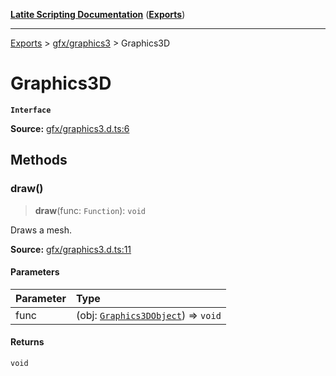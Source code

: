 [**Latite Scripting Documentation**](../../README.md) ([**Exports**](../../exports.md))

---

[Exports](../../exports.md) > [gfx/graphics3](../index.md) > Graphics3D

# Graphics3D

**`Interface`**

**Source:** [gfx/graphics3.d.ts:6](https://github.com/LatiteScripting/latitescripting.github.io/blob/d29f363/definitions/gfx/graphics3.d.ts#L6)

## Methods

### draw()

> **draw**(func: `Function`): `void`

Draws a mesh.

**Source:** [gfx/graphics3.d.ts:11](https://github.com/LatiteScripting/latitescripting.github.io/blob/d29f363/definitions/gfx/graphics3.d.ts#L11)

#### Parameters

| Parameter | Type                                                                 |
| :-------- | :------------------------------------------------------------------- |
| func      | (obj: [`Graphics3DObject`](interface.Graphics3DObject.md)) => `void` |

#### Returns

`void`
